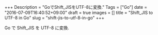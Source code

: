 +++
Description = "GoでShift_JISをUTF-8に変換."
Tags = ["Go"]
date = "2016-07-09T16:40:52+09:00"
draft = true
images = []
title = "Shift_JIS to UTF-8 in Go"
slug = "shift-jis-to-utf-8-in-go"
+++

Go で Shift_JIS を UTF-8 に変換.

<!--more-->
